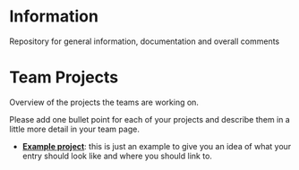 # Information
Repository for general information, documentation and overall comments

# Team Projects
Overview of the projects the teams are working on. 

Please add one bullet point for each of your projects and describe them in a little more detail in your team page.

* [**Example project**](teams/team-example.md): this is just an example to give you an idea of what your entry should look like and where you should link to.

